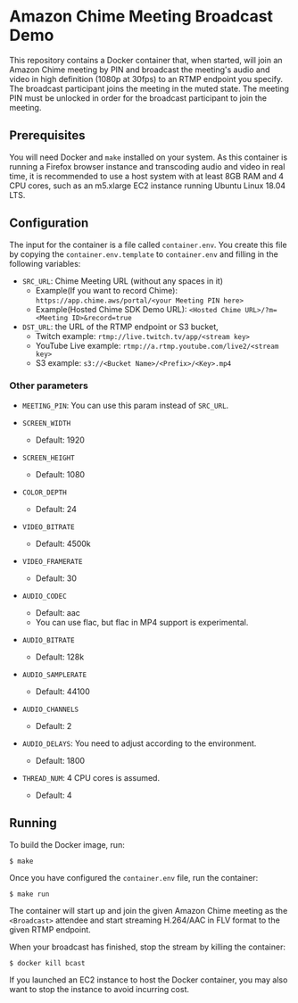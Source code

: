 # Amazon Chime Meeting Broadcast Demo

This repository contains a Docker container that, when started, will join an Amazon Chime meeting by PIN and broadcast the meeting's audio and video in high definition (1080p at 30fps) to an RTMP endpoint you specify. The broadcast participant joins the meeting in the muted state. The meeting PIN must be unlocked in order for the broadcast participant to join the meeting.

## Prerequisites

You will need Docker and `make` installed on your system. As this container is running a Firefox browser instance and transcoding audio and video in real time, it is recommended to use a host system with at least 8GB RAM and 4 CPU cores, such as an m5.xlarge EC2 instance running Ubuntu Linux 18.04 LTS.
 
## Configuration

The input for the container is a file called `container.env`. You create this file by copying the `container.env.template` to `container.env` and filling in the following variables:
 
 
* `SRC_URL`: Chime Meeting URL (without any spaces in it)
  * Example(If you want to record Chime): `https://app.chime.aws/portal/<your Meeting PIN here>`
  * Example(Hosted Chime SDK Demo URL): `<Hosted Chime URL>/?m=<Meeting ID>&record=true`
* `DST_URL`: the URL of the RTMP endpoint or S3 bucket,
  * Twitch example: `rtmp://live.twitch.tv/app/<stream key>`
  * YouTube Live example: `rtmp://a.rtmp.youtube.com/live2/<stream key>`
  * S3 example: `s3://<Bucket Name>/<Prefix>/<Key>.mp4`

### Other parameters

* `MEETING_PIN`: You can use this param instead of `SRC_URL`.


* `SCREEN_WIDTH`
  * Default: 1920
* `SCREEN_HEIGHT`
  * Default: 1080
* `COLOR_DEPTH`
  * Default: 24
* `VIDEO_BITRATE`
  * Default: 4500k
* `VIDEO_FRAMERATE`
  * Default: 30
* `AUDIO_CODEC`
  * Default: aac
  * You can use flac, but flac in MP4 support is experimental.
* `AUDIO_BITRATE`
  * Default: 128k
* `AUDIO_SAMPLERATE`
  * Default: 44100
* `AUDIO_CHANNELS`
  * Default: 2
* `AUDIO_DELAYS`: You need to adjust according to the environment.
  * Default: 1800
* `THREAD_NUM`: 4 CPU cores is assumed.
  * Default: 4

## Running

To build the Docker image, run:
 
```
$ make
```
 
Once you have configured the `container.env` file, run the container:
 
```
$ make run
```
 
The container will start up and join the given Amazon Chime meeting as the `<Broadcast>` attendee and start streaming H.264/AAC in FLV format to the given RTMP endpoint.

When your broadcast has finished, stop the stream by killing the container:

```
$ docker kill bcast
```

If you launched an EC2 instance to host the Docker container, you may also want to stop the instance to avoid incurring cost.

